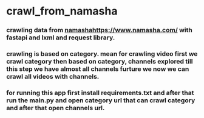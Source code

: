# crawl_from_namasha

### crawling data from [namasha](https://www.namasha.com/)https://www.namasha.com/  with fastapi and lxml and request library.
### crawling is based on category. mean for crawling video first we crawl category then based on category, channels explored till this step we have almost all channels furture we now we can crawl all videos with channels.

### for running this app first install requirements.txt and after that run the main.py and open category url that can crawl category and after that open channels url.

